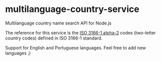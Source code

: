 # multilanguage-country-service
Multilanguage country name search API for Node.js

The reference for this service is the [ISO 3166-1 alpha-2](https://en.wikipedia.org/wiki/ISO_3166-1_alpha-2) codes (two-letter country codes) defined in ISO 3166-1 standard.

Support for English and Portuguese languages. Feel free to add new languages ;) 
